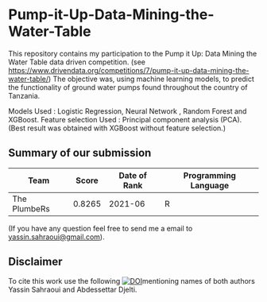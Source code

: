 # Pump-it-Up-Data-Mining-the-Water-Table

This repository contains my participation to the Pump it Up: Data Mining the Water Table data driven competition. 
(see https://www.drivendata.org/competitions/7/pump-it-up-data-mining-the-water-table/)
The objective was, using machine learning models, to predict the functionality of ground water pumps found throughout the country of Tanzania.



Models Used : Logistic Regression, Neural Network , Random Forest and XGBoost. 
Feature selection Used : Principal component analysis (PCA).
(Best result was obtained with XGBoost without feature selection.)

## Summary of our submission 

Team | Score | Date of Rank | Programming Language
--- | --- | --- | --- 
The PlumbeRs| 0.8265 | 2021-06 | R


(If you have any question feel free to send me a email to yassin.sahraoui@gmail.com).


## Disclaimer

To cite this work use the following 
[![DOI](https://zenodo.org/badge/387724805.svg)](https://zenodo.org/badge/latestdoi/387724805)mentioning names of both authors Yassin Sahraoui and Abdessettar Djelti.
